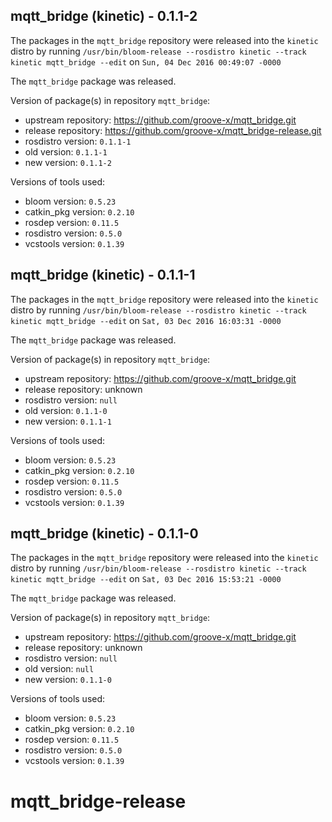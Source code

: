 ## mqtt_bridge (kinetic) - 0.1.1-2

The packages in the `mqtt_bridge` repository were released into the `kinetic` distro by running `/usr/bin/bloom-release --rosdistro kinetic --track kinetic mqtt_bridge --edit` on `Sun, 04 Dec 2016 00:49:07 -0000`

The `mqtt_bridge` package was released.

Version of package(s) in repository `mqtt_bridge`:

- upstream repository: https://github.com/groove-x/mqtt_bridge.git
- release repository: https://github.com/groove-x/mqtt_bridge-release.git
- rosdistro version: `0.1.1-1`
- old version: `0.1.1-1`
- new version: `0.1.1-2`

Versions of tools used:

- bloom version: `0.5.23`
- catkin_pkg version: `0.2.10`
- rosdep version: `0.11.5`
- rosdistro version: `0.5.0`
- vcstools version: `0.1.39`


## mqtt_bridge (kinetic) - 0.1.1-1

The packages in the `mqtt_bridge` repository were released into the `kinetic` distro by running `/usr/bin/bloom-release --rosdistro kinetic --track kinetic mqtt_bridge --edit` on `Sat, 03 Dec 2016 16:03:31 -0000`

The `mqtt_bridge` package was released.

Version of package(s) in repository `mqtt_bridge`:

- upstream repository: https://github.com/groove-x/mqtt_bridge.git
- release repository: unknown
- rosdistro version: `null`
- old version: `0.1.1-0`
- new version: `0.1.1-1`

Versions of tools used:

- bloom version: `0.5.23`
- catkin_pkg version: `0.2.10`
- rosdep version: `0.11.5`
- rosdistro version: `0.5.0`
- vcstools version: `0.1.39`


## mqtt_bridge (kinetic) - 0.1.1-0

The packages in the `mqtt_bridge` repository were released into the `kinetic` distro by running `/usr/bin/bloom-release --rosdistro kinetic --track kinetic mqtt_bridge --edit` on `Sat, 03 Dec 2016 15:53:21 -0000`

The `mqtt_bridge` package was released.

Version of package(s) in repository `mqtt_bridge`:

- upstream repository: https://github.com/groove-x/mqtt_bridge.git
- release repository: unknown
- rosdistro version: `null`
- old version: `null`
- new version: `0.1.1-0`

Versions of tools used:

- bloom version: `0.5.23`
- catkin_pkg version: `0.2.10`
- rosdep version: `0.11.5`
- rosdistro version: `0.5.0`
- vcstools version: `0.1.39`


# mqtt_bridge-release